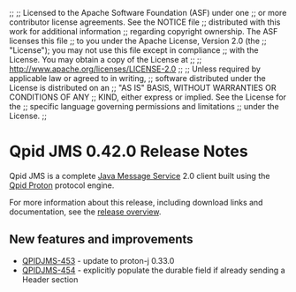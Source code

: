 ;;
;; Licensed to the Apache Software Foundation (ASF) under one
;; or more contributor license agreements.  See the NOTICE file
;; distributed with this work for additional information
;; regarding copyright ownership.  The ASF licenses this file
;; to you under the Apache License, Version 2.0 (the
;; "License"); you may not use this file except in compliance
;; with the License.  You may obtain a copy of the License at
;; 
;;   http://www.apache.org/licenses/LICENSE-2.0
;; 
;; Unless required by applicable law or agreed to in writing,
;; software distributed under the License is distributed on an
;; "AS IS" BASIS, WITHOUT WARRANTIES OR CONDITIONS OF ANY
;; KIND, either express or implied.  See the License for the
;; specific language governing permissions and limitations
;; under the License.
;;

# Qpid JMS 0.42.0 Release Notes

Qpid JMS is a complete [Java Message Service][jms] 2.0 client built
using the [Qpid Proton]({{site_url}}/proton/index.html) protocol
engine.

For more information about this release, including download links and
documentation, see the [release overview](index.html).

[jms]: http://en.wikipedia.org/wiki/Java_Message_Service


## New features and improvements

 - [QPIDJMS-453](https://issues.apache.org/jira/browse/QPIDJMS-453) - update to proton-j 0.33.0
 - [QPIDJMS-454](https://issues.apache.org/jira/browse/QPIDJMS-454) - explicitly populate the durable field if already sending a Header section